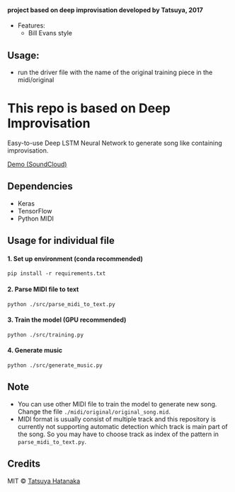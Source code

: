 
#### project based on deep improvisation developed by Tatsuya, 2017
* Features:
  * Bill Evans style

## Usage: 
* run the driver file with the name of the original training piece in the midi/original

# This repo is based on Deep Improvisation

Easy-to-use Deep LSTM Neural Network to generate song like containing improvisation.

[Demo (SoundCloud)](https://soundcloud.com/tsyworks/sets/deep-improvisation)


## Dependencies

 - Keras
 - TensorFlow
 - Python MIDI

## Usage for individual file

  #### 1. Set up environment (conda recommended)

  ```
  pip install -r requirements.txt
  ```

  #### 2. Parse MIDI file to text

  ```
  python ./src/parse_midi_to_text.py
  ```

  #### 3. Train the model (GPU recommended)

  ```
  python ./src/training.py
  ```

  #### 4. Generate music

  ```
  python ./src/generate_music.py
  ```

## Note

 - You can use other MIDI file to train the model to generate new song. Change the file `./midi/original/original_song.mid`.
 - MIDI format is usually consist of multiple track and this repository is currently not supporting automatic detection which track is main part of the song. So you may have to choose track as index of the pattern in `parse_midi_to_text.py`.


## Credits 

MIT © [Tatsuya Hatanaka](https://github.com/tatsuyah)
